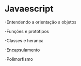 # Javaescript
-Entendendo a orientação a objetos

-Funções e protótipos

-Classes e herança

-Encapsulamento

-Polimorfismo 
